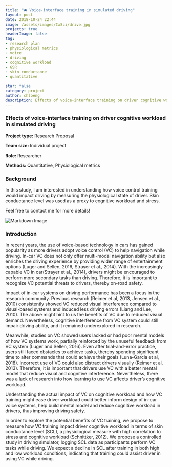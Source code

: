 ```yaml
---
title: "🚘 Voice-interface training in simulated driving"
layout: post
date: 2018-10-24 22:44
image: /assets/images/IxSci/drive.jpg
projects: true
headerImage: false
tag:
- research plan
- physiological metrics
- voice
- driving
- cognitive workload
- GSR
- skin conductance
- quantitative

star: false
category: project
author: chloeng
description: Effects of voice-interface training on driver cognitive workload in simulated driving
---
```


### Effects of voice-interface training on driver cognitive workload in simulated driving
<b>Project type: </b> Research Proposal

<b>Team size: </b> Individual project

<b>Role: </b> Researcher

<b>Methods: </b> Quantitative, Physiological metrics

### Background
In this study, I am interested in understanding how voice control training would impact driving by measuring the physiological state of driver. Skin conductance level was used as a proxy to cognitive workload and stress.

Feel free to contact me for more details!

![Markdown Image][1]
### Introduction
In recent years, the use of voice-based technology in cars has gained popularity as more drivers adopt voice control (VC) to help navigation while driving. In-car VC does not only offer multi-modal navigation ability but also enriches the driving experience by providing wider range of entertainment options (Luger and Sellen, 2016, Strayer et al., 2014). With the increasingly capable VC in car(Strayer et al., 2014), drivers might be encouraged to perform more secondary tasks than driving. Therefore, it is important to recognize VC potential threats to drivers, thereby on-road safety.

Impact of in-car systems on driving performance has been a focus in the research community. Previous research (Reimer et al, 2013, Jensen et al., 2010) consistently showed VC reduced visual interference compared to visual-based systems and induced less driving errors (Liang and Lee, 2010). The above might hint to us the benefits of VC due to reduced visual demand. Nevertheless, cognitive interference from VC system could still impair driving ability, and it remained underexplored in research.

Meanwhile, studies on VC showed users lacked or had poor mental models of how VC systems work, partially reinforced by the unuseful feedback from VC system (Luger and Sellen, 2016). Even after trial-and-error practice, users still faced obstacles to achieve tasks, thereby spending significant time to alter commands that could achieve their goals (Luna-Garcia et al, 2018). Incorrect use of VC could also distract drivers visually (Reimer et al. 2013). Therefore, it is important that drivers use VC with a better mental model that reduce visual and cognitive interference. Nevertheless, there was a lack of research into how learning to use VC affects driver’s cognitive workload.

Understanding the actual impact of VC on cognitive workload and how VC training might ease driver workload could better inform design of in-car voice systems, help build mental model and reduce cognitive workload in drivers, thus improving driving safety.

In order to explore the potential benefits of VC training, we propose to measure how VC training impact driver cognitive workload in terms of skin conductance level (SCL), a physiological measure with high correlation to stress and cognitive workload (Schnittker, 2012). We propose a controlled study in driving simulator, logging SCL data as participants perform VC tasks while driving. We expect a decline in SCL after training in both high and low workload conditions, indicating that training could assist driver in using VC while driving.

[1]: https://chloenhy.github.io/assets/images/IxSci/drive.jpg
